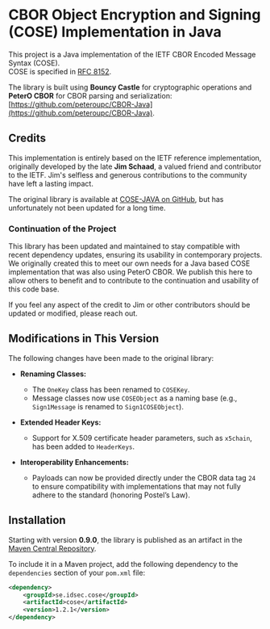 # CBOR Object Encryption and Signing (COSE) Implementation in Java

This project is a Java implementation of the IETF CBOR Encoded Message Syntax (COSE).  
COSE is specified in [RFC 8152](https://tools.ietf.org/html/rfc8152).

The library is built using **Bouncy Castle** for cryptographic operations and **PeterO CBOR** for CBOR parsing and serialization: [https://github.com/peteroupc/CBOR-Java](https://github.com/peteroupc/CBOR-Java).

## Credits

This implementation is entirely based on the IETF reference implementation, originally developed by the late **Jim Schaad**, a valued friend and contributor to the IETF. Jim's selfless and generous contributions to the community have left a lasting impact.

The original library is available at [COSE-JAVA on GitHub](https://github.com/cose-wg/COSE-JAVA),
but has unfortunately not been updated for a long time.

### Continuation of the Project

This library has been updated and maintained to stay compatible with recent dependency updates,
ensuring its usability in contemporary projects.
We originally created this to meet our own needs for a Java based COSE implementation that was also using PeterO CBOR.
We publish this here to allow others to benefit and to contribute to the continuation and usability of this code base.

If you feel any aspect of the credit to Jim or other contributors should be updated or modified, please reach out.

## Modifications in This Version

The following changes have been made to the original library:

- **Renaming Classes:**
    - The `OneKey` class has been renamed to `COSEKey`.
    - Message classes now use `COSEObject` as a naming base (e.g., `Sign1Message` is renamed to `Sign1COSEObject`).

- **Extended Header Keys:**
    - Support for X.509 certificate header parameters, such as `x5chain`, has been added to `HeaderKeys`.

- **Interoperability Enhancements:**
    - Payloads can now be provided directly under the CBOR data tag `24` to ensure compatibility with implementations that may not fully adhere to the standard (honoring Postel’s Law).

## Installation

Starting with version **0.9.0**, the library is published as an artifact in the [Maven Central Repository](https://search.maven.org/#search%7Cga%7C1%7Ccose-java).

To include it in a Maven project, add the following dependency to the `dependencies` section of your `pom.xml` file:

```xml
<dependency>
    <groupId>se.idsec.cose</groupId>
    <artifactId>cose</artifactId>
    <version>1.2.1</version>
</dependency>
```
